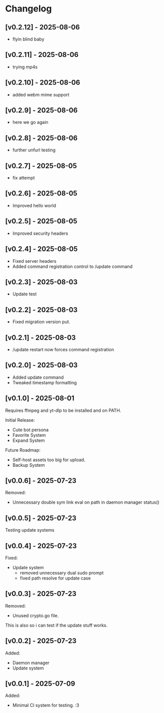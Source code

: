# Changelog

## [v0.2.12] - 2025-08-06

- flyin blind baby

## [v0.2.11] - 2025-08-06

- trying mp4s

## [v0.2.10] - 2025-08-06

- added webm mime support

## [v0.2.9] - 2025-08-06

- here we go again

## [v0.2.8] - 2025-08-06

- further unfurl testing

## [v0.2.7] - 2025-08-05

- fix attempt

## [v0.2.6] - 2025-08-05

- Improved hello world

## [v0.2.5] - 2025-08-05

- Improved security headers

## [v0.2.4] - 2025-08-05

- Fixed server headers
- Added command registration control to /update command

## [v0.2.3] - 2025-08-03

- Update test

## [v0.2.2] - 2025-08-03

- Fixed migration version put.

## [v0.2.1] - 2025-08-03

- /update restart now forces command registration 

## [v0.2.0] - 2025-08-03

- Added update command
- Tweaked timestamp formatting

## [v0.1.0] - 2025-08-01

Requires ffmpeg and yt-dlp to be installed and on PATH.

Initial Release:
- Cute bot persona
- Favorite System
- Expand System

Future Roadmap:
- Self-host assets too big for upload.
- Backup System

## [v0.0.6] - 2025-07-23

Removed:

- Unnecessary double sym link eval on path in daemon manager status()

## [v0.0.5] - 2025-07-23

Testing update systems

## [v0.0.4] - 2025-07-23

Fixed:

- Update system
    - removed unnecessary dual sudo prompt
    - fixed path resolve for update case

## [v0.0.3] - 2025-07-23

Removed:

- Unused crypto.go file.

This is also so i can test if the update stuff works.

## [v0.0.2] - 2025-07-23

Added:

- Daemon manager
- Update system


## [v0.0.1] - 2025-07-09

Added:

- Minimal CI system for testing. :3
